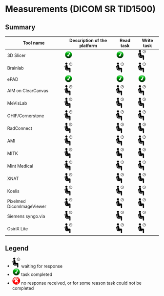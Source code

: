 # Measurements (DICOM SR TID1500)

## Summary

| Tool name | Description of the platform| Read task | Write task |
| -- | -- | -- | -- |
| 3D Slicer | <img src="../images/done.png" width=25> | <img src="../images/done.png" width=25> | <img src="../images/waiting.png" width=25> |
| Brainlab | <img src="../images/waiting.png" width=25> | <img src="../images/waiting.png" width=25> | <img src="../images/waiting.png" width=25> |
| ePAD | <img src="../images/done.png" width=25> | <img src="../images/done.png" width=25> | <img src="../images/done.png" width=25> |
| AIM on ClearCanvas | <img src="../images/waiting.png" width=25> | <img src="../images/waiting.png" width=25> | <img src="../images/waiting.png" width=25> |
| MeVisLab | <img src="../images/waiting.png" width=25> | <img src="../images/waiting.png" width=25> | <img src="../images/waiting.png" width=25> |
| OHIF/Cornerstone | <img src="../images/waiting.png" width=25> | <img src="../images/waiting.png" width=25> | <img src="../images/waiting.png" width=25> |
| RadConnect | <img src="../images/waiting.png" width=25> | <img src="../images/waiting.png" width=25> | <img src="../images/waiting.png" width=25> |
| AMI | <img src="../images/waiting.png" width=25> | <img src="../images/waiting.png" width=25> | <img src="../images/waiting.png" width=25> |
| MITK | <img src="../images/waiting.png" width=25> | <img src="../images/waiting.png" width=25> | <img src="../images/waiting.png" width=25> |
| Mint Medical | <img src="../images/waiting.png" width=25> | <img src="../images/waiting.png" width=25> | <img src="../images/waiting.png" width=25> |
| XNAT | <img src="../images/waiting.png" width=25> | <img src="../images/waiting.png" width=25> | <img src="../images/waiting.png" width=25> |
| Koelis | <img src="../images/waiting.png" width=25> | <img src="../images/waiting.png" width=25> | <img src="../images/waiting.png" width=25> |
| Pixelmed DicomImageViewer | <img src="../images/waiting.png" width=25> | <img src="../images/waiting.png" width=25> | <img src="../images/waiting.png" width=25> |
| Siemens syngo.via | <img src="../images/waiting.png" width=25> | <img src="../images/waiting.png" width=25> | <img src="../images/waiting.png" width=25> |
| OsiriX Lite | <img src="../images/waiting.png" width=25> | <img src="../images/waiting.png" width=25> | <img src="../images/waiting.png" width=25> |


## Legend

* <img src="../images/waiting.png" width=25> waiting for response
* <img src="../images/done.png" width=25> task completed
* <img src="../images/failed.png" width=25> no response received, or for some reason task could not be completed